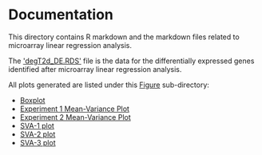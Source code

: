# Documentation 

This directory contains R markdown and the markdown files related to microarray linear regression analysis. 

The ['degT2d_DE.RDS'](https://github.com/STAT540-UBC-2023/project-zinc/blob/main/MicroarrayLinearRegression/degT2d_DE.RDS) file is the data for the differentially expressed genes identified after microarray linear regression analysis. 

All plots generated are listed under this [Figure](https://github.com/STAT540-UBC-2023/project-zinc/tree/main/MicroarrayLinearRegression/MicroarrayLinearRegressionSrc_files/figure-gfm) sub-directory: 
+ [Boxplot](https://github.com/STAT540-UBC-2023/project-zinc/blob/main/MicroarrayLinearRegression/MicroarrayLinearRegressionSrc_files/figure-gfm/unnamed-chunk-10-1.png)
+ [Experiment 1 Mean-Variance Plot](https://github.com/STAT540-UBC-2023/project-zinc/blob/main/MicroarrayLinearRegression/MicroarrayLinearRegressionSrc_files/figure-gfm/unnamed-chunk-11-1.png)
+ [Experiment 2 Mean-Variance Plot](https://github.com/STAT540-UBC-2023/project-zinc/blob/main/MicroarrayLinearRegression/MicroarrayLinearRegressionSrc_files/figure-gfm/unnamed-chunk-14-1.png)
+ [SVA-1 plot](https://github.com/STAT540-UBC-2023/project-zinc/blob/main/MicroarrayLinearRegression/MicroarrayLinearRegressionSrc_files/figure-gfm/unnamed-chunk-7-1.png)
+ [SVA-2 plot](https://github.com/STAT540-UBC-2023/project-zinc/blob/main/MicroarrayLinearRegression/MicroarrayLinearRegressionSrc_files/figure-gfm/unnamed-chunk-7-2.png)
+ [SVA-3 plot](https://github.com/STAT540-UBC-2023/project-zinc/blob/main/MicroarrayLinearRegression/MicroarrayLinearRegressionSrc_files/figure-gfm/unnamed-chunk-7-3.png)
